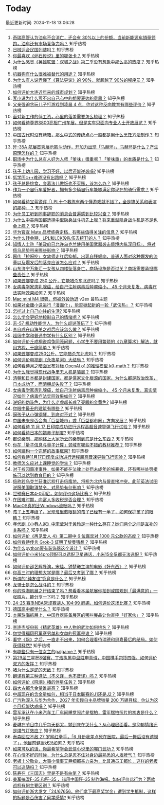 # Today

最近更新时间: 2024-11-18 13:06:28

--- 
1. [奇瑞高管认为油车不会消亡，还会有 30%以上的份额，当前新能源车销量领跑，油车还有市场竞争力吗？](https://www.zhihu.com/question/4429446993) 知乎热榜
2. [日械适合民国列装吗？](https://www.zhihu.com/question/1577836107) 知乎热榜
3. [你最喜欢《炉石传说》里的哪张卡？](https://www.zhihu.com/question/395114719) 知乎热榜
4. [为什么感觉《英雄联盟：双城之战》第二季没有想象中那么高的热度？](https://www.zhihu.com/question/3996697434) 知乎热榜
5. [机器狗有什么很难被替代的用途？](https://www.zhihu.com/question/627893373) 知乎热榜
6. [为什么有人说弄懂了《算法导论》的 90%，就超越了 90%的程序员？](https://www.zhihu.com/question/315201616) 知乎热榜
7. [如何评价大连近年来的城市规划？](https://www.zhihu.com/question/481575080) 知乎热榜
8. [写小说为什么写不出自己心中的想要表达的意思？](https://www.zhihu.com/question/4175519338) 知乎热榜
9. [父亲强迫贪玩儿子打游戏到凌晨 4 点，你对这种反向教育有哪些评价？](https://www.zhihu.com/question/4249958810) 知乎热榜
10. [面对新工作的低工资，心里的落差需要怎么梳理？](https://www.zhihu.com/question/3528628261) 知乎热榜
11. [如何看待尊界S800亮相广州车展，但是实车只面向专业人士开放展览？](https://www.zhihu.com/question/4347945712) 知乎热榜
12. [中国古代时没有烤箱，那么中式的传统点心一般都是用什么烹饪方法制作？](https://www.zhihu.com/question/20781605) 知乎热榜
13. [歼-35A 航展首秀展示筋斗动作，开加力出现「马赫环」，马赫环是什么？产生原理怎样的？](https://www.zhihu.com/question/3946945598) 知乎热榜
14. [职场中为什么总有人好为人师「爹味」很重呢？「爹味重」的本质是什么？](https://www.zhihu.com/question/4036743657) 知乎热榜
15. [孩子上幼儿园，学习不好，以后还能逆袭吗?](https://www.zhihu.com/question/4301482777) 知乎热榜
16. [低学历c++难道没有出路吗？](https://www.zhihu.com/question/3990653063) 知乎热榜
17. [孩子总是挑食，变着法儿做饭也不买账，该怎么办？](https://www.zhihu.com/question/4345381248) 知乎热榜
18. [作为一个自行车爱好者，拥有多少辆自行车能够满足你现在的骑行需求？](https://www.zhihu.com/question/3233835033) 知乎热榜
19. [如何看待宝蓝锐评「LPL十个教练有两个懂游戏就不错了，全是搞关系和表演的那种」？](https://www.zhihu.com/question/4209492270) 知乎热榜
20. [为什员工听到同事辞职的消息会普遍感到比较兴奋？](https://www.zhihu.com/question/4425134793) 知乎热榜
21. [为什么中美两国都选择中型隐身战斗机先上舰？将来重型隐身战斗机是不是也会上舰？](https://www.zhihu.com/question/4319968076) 知乎热榜
22. [华为官宣 Mate 品牌盛典定档，有哪些值得关注的信息？](https://www.zhihu.com/question/4452955623) 知乎热榜
23. [为什么转会期，LPL和LCK没队伍去挖T1的人？](https://www.zhihu.com/question/4310435361) 知乎热榜
24. [知情人士称「美政府已允许乌克兰使用美国武器袭击俄境内纵深目标」，将对俄乌局势带来哪些影响？](https://www.zhihu.com/question/4449122301) 知乎热榜
25. [网传「挖呀挖」女幼师走红后抑郁，出现自残倾向，普通人面对这种爆发的流量以及爆发后的落差应该怎么应对？](https://www.zhihu.com/question/4371925646) 知乎热榜
26. [山东济宁万象汇一女孩从四楼坠落身亡，商场设施是否过关？商场需要承担哪些责任？](https://www.zhihu.com/question/4397184858) 知乎热榜
27. [如果螳螂变成 250 公斤，它能猎杀东北虎吗？](https://www.zhihu.com/question/4352313907) 知乎热榜
28. [女病毒学家患乳腺癌，给自己注射病毒后肿瘤缩小， 45 个月未复发，病毒疗法实际效果如何？](https://www.zhihu.com/question/4373018618) 知乎热榜
29. [Mac mini M4 很强，但被外设劝退](https://www.v2ex.com/t/1090347) v2ex 最热主题
30. [如果对金庸小说进行「漫画化」，能否掀起新的一轮「武侠热」？](https://www.zhihu.com/question/4159603651) 知乎热榜
31. [怎样过上自己向往的生活?](https://www.zhihu.com/question/4340235245) 知乎热榜
32. [怎么学会更好地控制自己的情绪呢？](https://www.zhihu.com/question/4351383385) 知乎热榜
33. [苏-57 机动性能惊人，为什么却说落伍了？](https://www.zhihu.com/question/4304320749) 知乎热榜
34. [李自成在山海关之战后应该怎么做？](https://www.zhihu.com/question/4306606196) 知乎热榜
35. [超级中学和普通中学有什么区别？](https://www.zhihu.com/question/381794068) 知乎热榜
36. [如何评价丘成桐说鸡兔同笼问题，小学生不要用繁琐的《九章算术》解法，就用方程，干脆简单？](https://www.zhihu.com/question/4278936989) 知乎热榜
37. [如果螳螂变成250公斤，它能猎杀东北虎吗？](https://www.zhihu.com/question/4352313907) 知乎热榜
38. [如何评价电视剧《永夜星河》大结局？](https://www.zhihu.com/question/4413020883) 知乎热榜
39. [如何看待月之暗面发布对标 OpenAI o1 的推理模型 k0-math？](https://www.zhihu.com/question/4337072948) 知乎热榜
40. [为什么我觉得现代战争里无人机是骗局？](https://www.zhihu.com/question/659946498) 知乎热榜
41. [清朝和日本都是封建国家，都是儒家文化根源的国家，为什么都是政治改革，日本成功了，而清朝却失败了？](https://www.zhihu.com/question/833219243) 知乎热榜
42. [女病毒学家患乳腺癌，给自己注射病毒后肿瘤缩小， 45 个月未复发，真实情况如何？病毒疗法实际效果如何？](https://www.zhihu.com/question/4373018618) 知乎热榜
43. [说好的伪装色，为什么老虎却长成了亮眼的金黄色?](https://www.zhihu.com/question/630883420) 知乎热榜
44. [你眼中最丑的建筑有哪些？](https://www.zhihu.com/question/19560137) 知乎热榜
45. [逼孩子从小弹钢琴，到底对不对？](https://www.zhihu.com/question/351407397) 知乎热榜
46. [中国未来是否会向「巨型城市」或「巨型都市圈」方向发展？](https://www.zhihu.com/question/667440955) 知乎热榜
47. [如何看待 11 月 17 日印度成功进行远程高超音速导弹飞行试验？](https://www.zhihu.com/question/4393078452) 知乎热榜
48. [如何看待日本的婿养子制度?](https://www.zhihu.com/question/4164177364) 知乎热榜
49. [都说秦制，那网络上大家所云的秦制到底是什么东西？](https://www.zhihu.com/question/655480473) 知乎热榜
50. [你在「量子信息与量子计算」领域有哪些不错的教材推荐？](https://www.zhihu.com/question/380308340) 知乎热榜
51. [如何建构一个完整的故事框架?](https://www.zhihu.com/question/31630184) 知乎热榜
52. [如何看待11月17日印度成功进行远程超高音速导弹飞行实验？](https://www.zhihu.com/question/4393078452) 知乎热榜
53. [教师怎么应对上课睡觉的学生？](https://www.zhihu.com/question/652253117) 知乎热榜
54. [对于校园霸凌事件，如果不能在法律上处罚未成年的施暴者，还有哪些处罚措施可以达到教育目的？](https://www.zhihu.com/question/4227489700) 知乎热榜
55. [俄称若乌克兰获准远程打击俄腹地，将视为北约与俄直接冲突，此前英法试图说服美国取消禁令，对局势有何影响？](https://www.zhihu.com/question/4081610760) 知乎热榜
56. [世预赛日本4-0印尼，如何评价这场比赛？](https://www.zhihu.com/question/4267957880) 知乎热榜
57. [在困难时期，向富人多收税是否合理？](https://www.zhihu.com/question/4051759667) 知乎热榜
58. [MacOS真的比Windows流畅吗？](https://www.zhihu.com/question/771169514) 知乎热榜
59. [孩子上五年级了，发现班里戴眼镜的孩子已经有一半了，如何保护孩子的眼睛？](https://www.zhihu.com/question/2775344772) 知乎热榜
60. [年代剧《小巷人家》中宋莹对于黄玲是一种什么存在？她们两个之间是互补的关系吗？](https://www.zhihu.com/question/2674065471) 知乎热榜
61. [如何评价《再见爱人 4》第二期中 6 位嘉宾对 1000 元公款的态度？](https://www.zhihu.com/question/2332772866) 知乎热榜
62. [如何看待传言 Grok-3 证明了黎曼猜想？](https://www.zhihu.com/question/4406410266) 知乎热榜
63. [为什么python要有装饰器这个设计？](https://www.zhihu.com/question/3599591424) 知乎热榜
64. [如何评价小米14pro顶配可以选配卫星通话，小米15全系都无法选配？](https://www.zhihu.com/question/2908982805) 知乎热榜
65. [如何评价邵艺辉导演，宋佳、钟楚曦主演的电影《好东西》？](https://www.zhihu.com/question/3693088991) 知乎热榜
66. [你高三时的理想大学是哪？最后又考到了哪？](https://www.zhihu.com/question/444373967) 知乎热榜
67. [所谓的“纯友谊”究竟是什么？](https://www.zhihu.com/question/4302521416) 知乎热榜
68. [龙骑士是怎么战斗的？](https://www.zhihu.com/question/365965185) 知乎热榜
69. [你的珠海航展之行结束了吗？想看看本届航展你拍到或围观到「最满意的」一张照片，能分享一下吗？](https://www.zhihu.com/question/4232933093) 知乎热榜
70. [24-25 赛季NBA常规赛湖人 104:99 鹈鹕，如何评价这场比赛？](https://www.zhihu.com/question/4373815369) 知乎热榜
71. [德国高中都学什么？](https://www.zhihu.com/question/350089802) 知乎热榜
72. [本届珠海航展上，中国兵器装备展区的哪些展品让你直呼「好家伙」？](https://www.zhihu.com/question/3963261918) 知乎热榜
73. [李连杰版电影《精武英雄》中人物的武功如何排名？](https://www.zhihu.com/question/509948072) 知乎热榜
74. [你觉得福冈冠军赛男单和女单的冠军是谁？](https://www.zhihu.com/question/4337848978) 知乎热榜
75. [看完《飘》之后，一直走不出来，如何合理看待瑞德和思嘉最后的结局，如何获得释然?](https://www.zhihu.com/question/67670527) 知乎热榜
76. [有哪些只有一位女主的galgame？](https://www.zhihu.com/question/632091923) 知乎热榜
77. [第29届三星杯8强赛，丁浩执黑中盘胜申真谞，中国棋手包揽四强，如何评价双方的发挥？](https://www.zhihu.com/question/4400983000) 知乎热榜
78. [猪为什么是蛇的天敌？](https://www.zhihu.com/question/598821148) 知乎热榜
79. [翻译有第三种译法（不义译，也不音译）吗？](https://www.zhihu.com/question/3875891518) 知乎热榜
80. [如何评价《鸣潮》椿的伴星任务？](https://www.zhihu.com/question/4229854738) 知乎热榜
81. [四大古都含金量谁最高？](https://www.zhihu.com/question/3556509644) 知乎热榜
82. [中超现在的含金量如何，相当于日本联赛的J1还是J2？](https://www.zhihu.com/question/650023449) 知乎热榜
83. [广汽称深入与华为合作，2027 年实现自主品牌销量 200 万辆目标，你认为这个目标能达成吗？](https://www.zhihu.com/question/4233184780) 知乎热榜
84. [雷军承认在小米汽车工厂车间睡觉照片是摆拍，雷军摆拍照片的初衷是什么？](https://www.zhihu.com/question/4175205805) 知乎热榜
85. [麦琳在节目中几乎每天都哭，她到底在哭什么？从心理层面看，是抑郁情绪还是煤气灯效应？](https://www.zhihu.com/question/4300234213) 知乎热榜
86. [泰森回应不敌 27 岁网红拳手，「6 月份我差点死在医院，最后一舞后没有遗憾了」，他目前健康状况如何？](https://www.zhihu.com/question/4373331825) 知乎热榜
87. [如果可以的话，你最希望学会武侠小说里的哪门武功？](https://www.zhihu.com/question/334866067) 知乎热榜
88. [在心情不好的时候，为什么总是忍不住对身边最熟悉的人发脾气？](https://www.zhihu.com/question/4345021951) 知乎热榜
89. [老板十分敬业，大事小情事无巨细都亲力亲为，比普通员工都忙，这样的老板可以追随吗？](https://www.zhihu.com/question/4372129959) 知乎热榜
90. [陈寿在《三国志》里是不是有曲笔？](https://www.zhihu.com/question/4354616410) 知乎热榜
91. [美军搞混F-35 和歼-35 ，错用中国歼-35 制作海报。如何评价此行为？两款战机有何主要区别？](https://www.zhihu.com/question/4064617275) 知乎热榜
92. [如何评价浙大发文「24/67656，他们拿下最高奖学金」遭到学生抵制，这样的标题是否伤害了同学感情?](https://www.zhihu.com/question/4213689883) 知乎热榜
